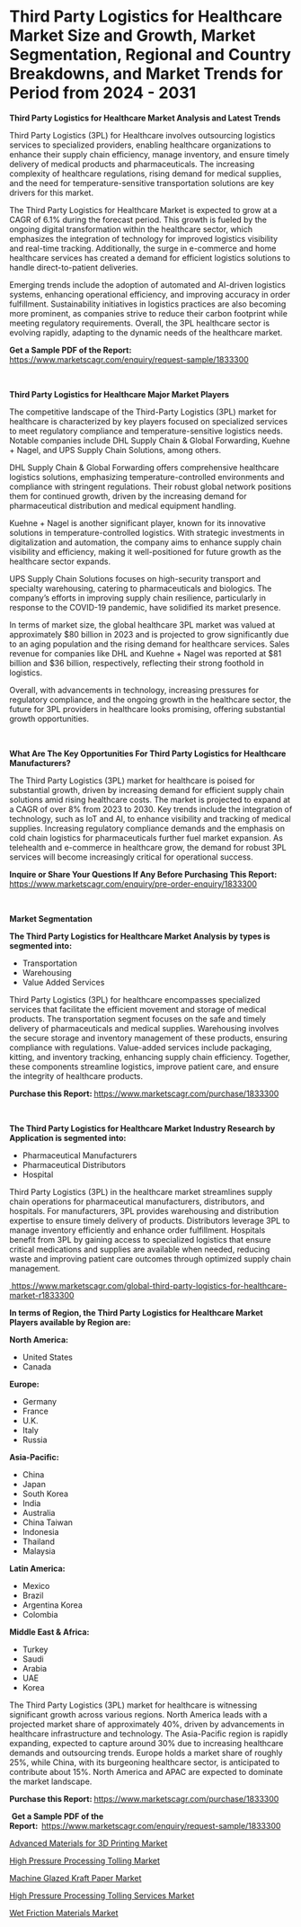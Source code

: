 <p><h1>Third Party Logistics for Healthcare Market Size and Growth, Market Segmentation, Regional and Country Breakdowns, and Market Trends for Period from 2024 -  2031</h1></p><p><strong>Third Party Logistics for Healthcare Market Analysis and Latest Trends</strong></p>
<p><p>Third Party Logistics (3PL) for Healthcare involves outsourcing logistics services to specialized providers, enabling healthcare organizations to enhance their supply chain efficiency, manage inventory, and ensure timely delivery of medical products and pharmaceuticals. The increasing complexity of healthcare regulations, rising demand for medical supplies, and the need for temperature-sensitive transportation solutions are key drivers for this market.</p><p>The Third Party Logistics for Healthcare Market is expected to grow at a CAGR of 6.1% during the forecast period. This growth is fueled by the ongoing digital transformation within the healthcare sector, which emphasizes the integration of technology for improved logistics visibility and real-time tracking. Additionally, the surge in e-commerce and home healthcare services has created a demand for efficient logistics solutions to handle direct-to-patient deliveries.</p><p>Emerging trends include the adoption of automated and AI-driven logistics systems, enhancing operational efficiency, and improving accuracy in order fulfillment. Sustainability initiatives in logistics practices are also becoming more prominent, as companies strive to reduce their carbon footprint while meeting regulatory requirements. Overall, the 3PL healthcare sector is evolving rapidly, adapting to the dynamic needs of the healthcare market.</p></p>
<p><strong>Get a Sample PDF of the Report:&nbsp;</strong> <a href="https://www.marketscagr.com/enquiry/request-sample/1833300?utm_campaign=1126&utm_medium=2&utm_source=Github&utm_content=ia&utm_term=17102024&utm_id=third-party-logistics-for-healthcare">https://www.marketscagr.com/enquiry/request-sample/1833300</a></p>
<p>&nbsp;</p>
<p><strong>Third Party Logistics for Healthcare Major Market Players</strong></p>
<p><p>The competitive landscape of the Third-Party Logistics (3PL) market for healthcare is characterized by key players focused on specialized services to meet regulatory compliance and temperature-sensitive logistics needs. Notable companies include DHL Supply Chain & Global Forwarding, Kuehne + Nagel, and UPS Supply Chain Solutions, among others.</p><p>DHL Supply Chain & Global Forwarding offers comprehensive healthcare logistics solutions, emphasizing temperature-controlled environments and compliance with stringent regulations. Their robust global network positions them for continued growth, driven by the increasing demand for pharmaceutical distribution and medical equipment handling.</p><p>Kuehne + Nagel is another significant player, known for its innovative solutions in temperature-controlled logistics. With strategic investments in digitalization and automation, the company aims to enhance supply chain visibility and efficiency, making it well-positioned for future growth as the healthcare sector expands.</p><p>UPS Supply Chain Solutions focuses on high-security transport and specialty warehousing, catering to pharmaceuticals and biologics. The company’s efforts in improving supply chain resilience, particularly in response to the COVID-19 pandemic, have solidified its market presence.</p><p>In terms of market size, the global healthcare 3PL market was valued at approximately $80 billion in 2023 and is projected to grow significantly due to an aging population and the rising demand for healthcare services. Sales revenue for companies like DHL and Kuehne + Nagel was reported at $81 billion and $36 billion, respectively, reflecting their strong foothold in logistics.</p><p>Overall, with advancements in technology, increasing pressures for regulatory compliance, and the ongoing growth in the healthcare sector, the future for 3PL providers in healthcare looks promising, offering substantial growth opportunities.</p></p>
<p>&nbsp;</p>
<p><strong>What Are The Key Opportunities For Third Party Logistics for Healthcare Manufacturers?</strong></p>
<p><p>The Third Party Logistics (3PL) market for healthcare is poised for substantial growth, driven by increasing demand for efficient supply chain solutions amid rising healthcare costs. The market is projected to expand at a CAGR of over 8% from 2023 to 2030. Key trends include the integration of technology, such as IoT and AI, to enhance visibility and tracking of medical supplies. Increasing regulatory compliance demands and the emphasis on cold chain logistics for pharmaceuticals further fuel market expansion. As telehealth and e-commerce in healthcare grow, the demand for robust 3PL services will become increasingly critical for operational success.</p></p>
<p><strong>Inquire or Share Your Questions If Any Before Purchasing This Report:</strong> <a href="https://www.marketscagr.com/enquiry/pre-order-enquiry/1833300?utm_campaign=1126&utm_medium=2&utm_source=Github&utm_content=ia&utm_term=17102024&utm_id=third-party-logistics-for-healthcare">https://www.marketscagr.com/enquiry/pre-order-enquiry/1833300</a></p>
<p>&nbsp;</p>
<p><strong>Market Segmentation</strong></p>
<p><strong>The Third Party Logistics for Healthcare Market Analysis by types is segmented into:</strong></p>
<p><ul><li>Transportation</li><li>Warehousing</li><li>Value Added Services</li></ul></p>
<p><p>Third Party Logistics (3PL) for healthcare encompasses specialized services that facilitate the efficient movement and storage of medical products. The transportation segment focuses on the safe and timely delivery of pharmaceuticals and medical supplies. Warehousing involves the secure storage and inventory management of these products, ensuring compliance with regulations. Value-added services include packaging, kitting, and inventory tracking, enhancing supply chain efficiency. Together, these components streamline logistics, improve patient care, and ensure the integrity of healthcare products.</p></p>
<p><strong>Purchase this Report:&nbsp;</strong><a href="https://www.marketscagr.com/purchase/1833300?utm_campaign=1126&utm_medium=2&utm_source=Github&utm_content=ia&utm_term=17102024&utm_id=third-party-logistics-for-healthcare">https://www.marketscagr.com/purchase/1833300</a></p>
<p>&nbsp;</p>
<p><strong>The Third Party Logistics for Healthcare Market Industry Research by Application is segmented into:</strong></p>
<p><ul><li>Pharmaceutical Manufacturers</li><li>Pharmaceutical Distributors</li><li>Hospital</li></ul></p>
<p><p>Third Party Logistics (3PL) in the healthcare market streamlines supply chain operations for pharmaceutical manufacturers, distributors, and hospitals. For manufacturers, 3PL provides warehousing and distribution expertise to ensure timely delivery of products. Distributors leverage 3PL to manage inventory efficiently and enhance order fulfillment. Hospitals benefit from 3PL by gaining access to specialized logistics that ensure critical medications and supplies are available when needed, reducing waste and improving patient care outcomes through optimized supply chain management.</p></p>
<p><a href="https://www.marketscagr.com/global-third-party-logistics-for-healthcare-market-r1833300?utm_campaign=1126&utm_medium=2&utm_source=Github&utm_content=ia&utm_term=17102024&utm_id=third-party-logistics-for-healthcare">&nbsp;https://www.marketscagr.com/global-third-party-logistics-for-healthcare-market-r1833300</a></p>
<p><strong>In terms of Region, the Third Party Logistics for Healthcare Market Players available by Region are:</strong></p>
<p>
    <p> <strong> North America: </strong>
        <ul>
            <li>United States</li>
            <li>Canada</li>
        </ul>
        </p> 
    <p> <strong> Europe: </strong>
        <ul>
            <li>Germany</li>
            <li>France</li>
            <li>U.K.</li>
            <li>Italy</li>
            <li>Russia</li>
        </ul>
        </p> 
    <p> <strong> Asia-Pacific: </strong>
        <ul>
            <li>China</li>
            <li>Japan</li>
            <li>South Korea</li>
            <li>India</li>
            <li>Australia</li>
            <li>China Taiwan</li>
            <li>Indonesia</li>
            <li>Thailand</li>
            <li>Malaysia</li>
        </ul>
        </p> 
    <p> <strong> Latin America: </strong>
        <ul>
            <li>Mexico</li>
            <li>Brazil</li>
            <li>Argentina Korea</li>
            <li>Colombia</li>
        </ul>
        </p> 
    <p> <strong> Middle East & Africa: </strong>
        <ul>
            <li>Turkey</li>
            <li>Saudi</li>
            <li>Arabia</li>
            <li>UAE</li>
            <li>Korea</li>
        </ul>
    </p>
    </p>
<p><p>The Third Party Logistics (3PL) market for healthcare is witnessing significant growth across various regions. North America leads with a projected market share of approximately 40%, driven by advancements in healthcare infrastructure and technology. The Asia-Pacific region is rapidly expanding, expected to capture around 30% due to increasing healthcare demands and outsourcing trends. Europe holds a market share of roughly 25%, while China, with its burgeoning healthcare sector, is anticipated to contribute about 15%. North America and APAC are expected to dominate the market landscape.</p></p>
<p><strong>Purchase this Report: </strong><a href="https://www.marketscagr.com/purchase/1833300?utm_campaign=1126&utm_medium=2&utm_source=Github&utm_content=ia&utm_term=17102024&utm_id=third-party-logistics-for-healthcare">https://www.marketscagr.com/purchase/1833300</a></p>
<p>&nbsp;<strong>Get a Sample PDF of the Report:&nbsp;&nbsp;</strong><a href="https://www.marketscagr.com/enquiry/request-sample/1833300?utm_campaign=1126&utm_medium=2&utm_source=Github&utm_content=ia&utm_term=17102024&utm_id=third-party-logistics-for-healthcare">https://www.marketscagr.com/enquiry/request-sample/1833300</a></p>
<p><strong></strong></p>
<p><p><a href="https://www.linkedin.com/pulse/advanced-materials-3d-printing-market-global-regional-analysis-2klec?utm_campaign=1126&utm_medium=2&utm_source=Github&utm_content=ia&utm_term=17102024&utm_id=third-party-logistics-for-healthcare">Advanced Materials for 3D Printing Market</a></p><p><a href="https://github.com/tealewe4ey/Market-Research-Report-List-1/blob/main/high-pressure-processing-tolling-market.md?utm_campaign=1126&utm_medium=2&utm_source=Github&utm_content=ia&utm_term=17102024&utm_id=third-party-logistics-for-healthcare">High Pressure Processing Tolling Market</a></p><p><a href="https://www.linkedin.com/pulse/machine-glazed-kraft-paper-industry-sector-new-technologies-luwse?utm_campaign=1126&utm_medium=2&utm_source=Github&utm_content=ia&utm_term=17102024&utm_id=third-party-logistics-for-healthcare">Machine Glazed Kraft Paper Market</a></p><p><a href="https://github.com/pzutterh2/Market-Research-Report-List-1/blob/main/high-pressure-processing-tolling-services-market.md?utm_campaign=1126&utm_medium=2&utm_source=Github&utm_content=ia&utm_term=17102024&utm_id=third-party-logistics-for-healthcare">High Pressure Processing Tolling Services Market</a></p><p><a href="https://www.linkedin.com/pulse/navigating-global-wet-friction-materials-market-landscape-d6wwc?utm_campaign=1126&utm_medium=2&utm_source=Github&utm_content=ia&utm_term=17102024&utm_id=third-party-logistics-for-healthcare">Wet Friction Materials Market</a></p></p>